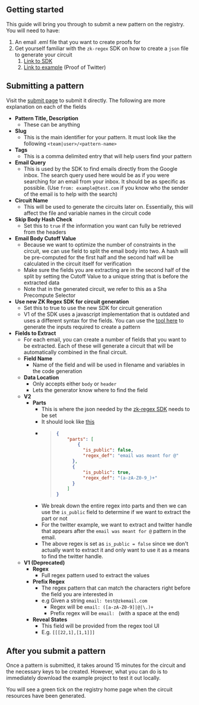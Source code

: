 ## Getting started
This guide will bring you through to submit a new pattern on the registry. You will need to have:
1. An email .eml file that you want to create proofs for
2. Get yourself familiar with the `zk-regex` SDK on how to create a `json` file to generate your circuit
	1. [Link to SDK](https://github.com/zkemail/zk-regex)
	2. [Link to example](https://github.com/zkemail/proof-of-twitter/blob/main/packages/circuits/src/twitter-reset.json) (Proof of Twitter)

## Submitting a pattern

Visit the [submit page](https://registry-dev.zkregex.com/submit) to submit it directly. The following are more explanation on each of the fields
- **Pattern Title, Description**
	- These can be anything
- **Slug**
	- This is the main identifier for your pattern. It must look like the following `<team|user>/<pattern-name>`
- **Tags**
	- This is a comma delimited entry that will help users find your pattern
- **Email Query**
	- This is used by the SDK to find emails directly from the Google inbox. The search query used here would be as if you were searching for an email from your inbox. It should be as specific as possible. (Use `from: example@test.com` if you know who the sender of the email is to help with the search)
- **Circuit Name**
	- This will be used to generate the circuits later on. Essentially, this will affect the file and variable names in the circuit code
- **Skip Body Hash Check**
	- Set this to `true` if the information you want can fully be retrieved from the headers
- **Email Body Cutoff Value**
	- Because we want to optimize the number of constraints in the circuit, we can use field to split the email body into two. A hash will be pre-computed for the first half and the second half will be calculated in the circuit itself for verification
	- Make sure the fields you are extracting are in the second half of the split by setting the Cutoff Value to a unique string that is before the extracted data
	- Note that in the generated circuit, we refer to this as a Sha Precompute Selector
- **Use new ZK Regex SDK for circuit generation**
	- Set this to true to use the new SDK for circuit generation
	- V1 of the SDK uses a javascript implementation that is outdated and uses a different syntax for the fields. You can use the [tool here](https://tool.zkregex.com/) to generate the inputs required to create a pattern
- **Fields to Extract**
	- For each email, you can create a number of fields that you want to be extracted. Each of these will generate a circuit that will be automatically combined in the final circuit.
	- **Field Name**
		- Name of the field and will be used in filename and variables in the code generation
	- **Data Location**
		- Only accepts either `body` or `header`
		- Lets the generator know where to find the field
	- **V2**
		- **Parts** 
			- This is where the json needed by the [zk-regex SDK](https://github.com/zkemail/zk-regex) needs to be set
			- It should look like [this](https://github.com/zkemail/proof-of-twitter/blob/main/packages/circuits/src/twitter-reset.json) 
			- > ```json
			  >	{
			  >		"parts": [
			  >		    {
				>			"is_public": false,
				>			"regex_def": "email was meant for @"
				>		},
				>		{
				>			"is_public": true,
				>			"regex_def": "(a-zA-Z0-9_)+"
				>		}
			  >		]
			  >	}
			  >	```
			- We break down the entire regex into parts and then we can use the `is_public` field to determine if we want to extract the part or not
			- For the twitter example, we want to extract and twitter handle that appears after the `email was meant for @` pattern in the email.
			- The above regex is set as `is_public = false` since we don't actually want to extract it and only want to use it as a means to find the twitter handle.
	- **V1 (Deprecated)**
		- **Regex**
			- Full regex pattern used to extract the values
		- **Prefix Regex**
			- The regex pattern that can match the characters right before the field you are interested in
			- e.g Given a string `email: test@zkemail.com`
				- Regex will be `email: ([a-zA-Z0-9]|@|\.)+`
				- Prefix regex will be `email: ` (with a space at the end)
		- **Reveal States**
			- This field will be provided from the regex tool UI
			- E.g. `[[[22,1],[1,1]]]`
		

## After you submit a pattern

Once a pattern is submitted, it takes around 15 minutes for the circuit and the necessary keys to be created. However, what you can do is to immediately download the example project to test it out locally.

You will see a green tick on the registry home page when the circuit resources have been generated.